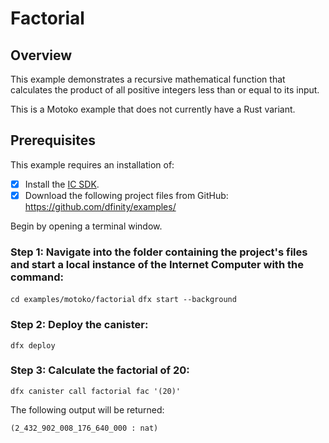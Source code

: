 # Factorial

## Overview

This example demonstrates a recursive mathematical function that calculates the product of all positive integers less than or equal to its input.

This is a Motoko example that does not currently have a Rust variant. 


## Prerequisites
This example requires an installation of:

- [x] Install the [IC SDK](../developer-docs/setup/install/index.mdx).
- [x] Download the following project files from GitHub: https://github.com/dfinity/examples/

Begin by opening a terminal window.

### Step 1: Navigate into the folder containing the project's files and start a local instance of the Internet Computer with the command:

`cd examples/motoko/factorial`
`dfx start --background`

### Step 2: Deploy the canister:

```
dfx deploy
```

### Step 3: Calculate the factorial of 20:

`dfx canister call factorial fac '(20)'`

The following output will be returned: 

```
(2_432_902_008_176_640_000 : nat)
```